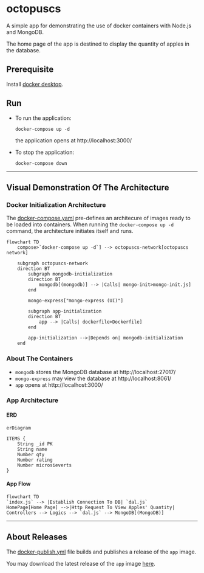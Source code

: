 # octopuscs

A simple app for demonstrating the use of docker containers with Node.js and MongoDB.

The home page of the app is destined to display the quantity of apples in the database.

## Prerequisite

Install [docker desktop](https://docs.docker.com/desktop/).

## Run

- To run the application:

  ```
  docker-compose up -d
  ```
  
  the application opens at http://localhost:3000/

- To stop the application:

  ```
  docker-compose down
  ```
---

## Visual Demonstration Of The Architecture

### Docker Initialization Architecture

The [docker-compose.yaml](docker-compose.yaml) pre-defines an architecure of 
images ready to be loaded into containers.
When running the `docker-compose up -d` command, the architecture initiates itself and runs.
```mermaid
flowchart TD
    compose>`docker-compose up -d`] --> octopuscs-network[octopuscs network]

    subgraph octopuscs-network
    direction BT
        subgraph mongodb-initialization
        direction BT
            mongodb[(mongodb)] --> |Calls| mongo-init>mongo-init.js]
        end

        mongo-express["mongo-express (UI)"]

        subgraph app-initialization
        direction BT
            app --> |Calls| dockerfile>Dockerfile]
        end

        app-initialization -->|Depends on| mongodb-initialization
    end
```

### About The Containers

- `mongodb` stores the MongoDB database at http://localhost:27017/
- `mongo-express` may view the database at http://localhost:8061/
- `app` opens at http://localhost:3000/

### App Architecture

#### ERD

```mermaid
erDiagram

ITEMS {
    String _id PK
    String name
    Number qty
    Number rating
    Number microsieverts
}

```

#### App Flow

```mermaid
flowchart TD
`index.js` --> |Establish Connection To DB| `dal.js`
HomePage[Home Page] -->|Http Request To View Apples' Quantity| Controllers --> Logics --> `dal.js` --> MongoDB[(MongoDB)]

```

---

## About Releases

The [docker-publish.yml](.github/workflows/docker-publish.yml) file builds and publishes a release of the `app` image.

You may download the latest release of the `app` image [here](https://github.com/taljacob2/octopuscs/pkgs/container/octopuscs).

